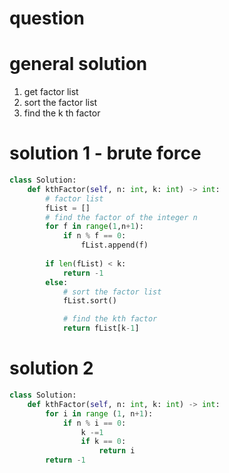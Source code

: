 # question

# general solution
1. get factor list
2. sort the factor list
3. find the k th factor

# solution 1 - brute force
```python
class Solution:
    def kthFactor(self, n: int, k: int) -> int:
        # factor list
        fList = []
        # find the factor of the integer n
        for f in range(1,n+1):
            if n % f == 0:
                fList.append(f)
        
        if len(fList) < k:
            return -1
        else:
            # sort the factor list
            fList.sort()

            # find the kth factor
            return fList[k-1]

```

# solution 2 
```python
class Solution:
    def kthFactor(self, n: int, k: int) -> int:
        for i in range (1, n+1):
            if n % i == 0:
                k -=1
                if k == 0:
                    return i
        return -1
```